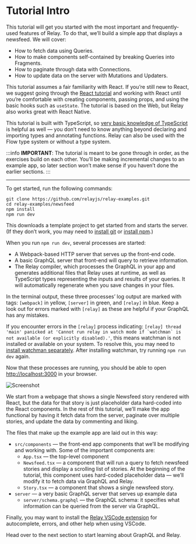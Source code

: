 # Tutorial Intro

This tutorial will get you started with the most important and frequently-used features of Relay. To do that, we’ll build a simple app that displays a newsfeed. We will cover:

* How to fetch data using Queries.
* How to make components self-contained by breaking Queries into Fragments.
* How to paginate through data with Connections.
* How to update data on the server with Mutations and Updaters.

This tutorial assumes a fair familiarity with React. If you’re still new to React, we suggest going through the [React tutorial](https://reactjs.org/tutorial/) and working with React until you’re comfortable with creating components, passing props, and using the basic hooks such as `useState`. The tutorial is based on the Web, but Relay also works great with React Native.

This tutorial is built with TypeScript, so [very basic knowledge of TypeScript](https://www.typescriptlang.org/docs/) is helpful as well — you don’t need to know anything beyond declaring and importing types and annotating functions. Relay can also be used with the Flow type system or without a type system.

:::info
**IMPORTANT**: The tutorial is meant to be gone through in order, as the exercises build on each other. You’ll be making incremental changes to an example app, so later section won’t make sense if you haven’t done the earlier sections.
:::

* * *

To get started, run the following commands:

```
git clone https://github.com/relayjs/relay-examples.git
cd relay-examples/newsfeed
npm install
npm run dev
```

This downloads a template project to get started from and starts the server. (If they don’t work, you may need to [install git](https://github.com/git-guides/install-git) or [install npm](https://docs.npmjs.com/downloading-and-installing-node-js-and-npm).)

When you run `npm run dev`, several processes are started:

* A Webpack-based HTTP server that serves up the front-end code.
* A basic GraphQL server that front-end will query to retrieve information.
* The Relay compiler, which processes the GraphQL in your app and generates additional files that Relay uses at runtime, as well as TypeScript types representing the inputs and results of your queries. It will automatically regenerate when you save changes in your files.

In the terminal output, these three processes’ log output are marked with tags: `[webpack]` in yellow, `[server]` in green, and `[relay]` in blue. Keep a look out for errors marked with `[relay]` as these are helpful if your GraphQL has any mistakes.

If you encounter errors in the `[relay]` process indicating: ```[relay] thread 'main' panicked at 'Cannot run relay in watch mode if `watchman` is not available (or explicitly disabled).'```, this means watchman is not installed or available on your system. To resolve this, you may need to [install watchman separately](https://facebook.github.io/watchman/docs/install). After installing watchman, try running `npm run dev` again.

Now that these processes are running, you should be able to open [http://localhost:3000](http://localhost:3000/) in your browser.

![Screenshot](/img/docs/tutorial/intro-screenshot-placeholder.png)

We start from a webpage that shows a single Newsfeed story rendered with React, but the data for that story is just placeholder data hard-coded into the React components. In the rest of this tutorial, we’ll make the app functional by having it fetch data from the server, paginate over multiple stories, and update the data by commenting and liking.

The files that make up the example app are laid out in this way:

* `src/components` — the front-end app components that we’ll be modifying and working with. Some of the important components are:
    * `App.tsx` — the top-level component
    * `Newsfeed.tsx` — a component that will run a query to fetch newsfeed stories and display a scrolling list of stories. At the beginning of the tutorial, this component uses hard-coded placeholder data — we’ll modify it to fetch data via GraphQL and Relay.
    * `Story.tsx` — a component that shows a single newsfeed story.
* `server` — a very basic GraphQL server that serves up example data
    * `server/schema.graphql` — the GraphQL schema: it specifies what information can be queried from the server via GraphQL.

Finally, you may want to install the [Relay VSCode extension](https://marketplace.visualstudio.com/items?itemName=meta.relay) for autocomplete, errors, and other help when using VSCode.

Head over to the next section to start learning about GraphQL and Relay.
